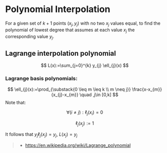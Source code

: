 

# Polynomial Interpolation
For a given set of $k + 1$ points $\left(x_{j}, y_{j}\right)$ with no two $x_{j}$ values equal, to find the polynomial of lowest degree that assumes at each value $x_{j}$ the corresponding value $y_{j}$.

## Lagrange interpolation polynomial

$$
L(x):=\sum_{j=0}^{k} y_{j} \ell_{j}(x)
$$

### Lagrange basis polynomials:

$$
\ell_{j}(x):=\prod_{\substack{0 \leq m \leq k \\ m \neq j}} \frac{x-x_{m}}{x_{j}-x_{m}}  \quad ,j\in [0,k]
$$
Note that:

$$
\forall(i \neq j): \ell_{j}\left(x_{i}\right)=0
$$

$$
\ell_{j}\left(x_{j}\right):=1
$$

It follows that $y_{j} \ell_{j}\left(x_{j}\right)=y_{j}$, $L\left(x_{j}\right)=y_{j}$


> - https://en.wikipedia.org/wiki/Lagrange_polynomial
